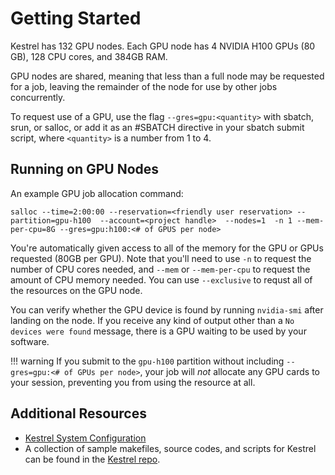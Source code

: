 # Getting Started

Kestrel has 132 GPU nodes. Each GPU node has 4 NVIDIA H100 GPUs (80 GB), 128 CPU cores, and 384GB RAM. 

GPU nodes are shared, meaning that less than a full node may be requested for a job, leaving the remainder of the node for use by other jobs concurrently.

To request use of a GPU, use the flag `--gres=gpu:<quantity>` with sbatch, srun, or salloc, or add it as an #SBATCH directive in your sbatch submit script, where `<quantity>` is a number from 1 to 4.

## Running on GPU Nodes

An example GPU job allocation command: 

```
salloc --time=2:00:00 --reservation=<friendly user reservation> --partition=gpu-h100  --account=<project handle>  --nodes=1  -n 1 --mem-per-cpu=8G --gres=gpu:h100:<# of GPUS per node>
```

You're automatically given access to all of the memory for the GPU or GPUs requested (80GB per GPU). Note that you'll need to use `-n` to request the number of CPU cores needed, and `--mem` or `--mem-per-cpu` to request the amount of CPU memory needed. You can use `--exclusive` to requst all of the resources on the GPU node.  

You can verify whether the GPU device is found by running `nvidia-smi` after landing on the node. If you receive any kind of output other than a `No devices were found` message, there is a GPU waiting to be used by your software.

!!! warning
    If you submit to the `gpu-h100` partition without including `--gres=gpu:<# of GPUs per node>`, your job will *not* allocate any GPU cards to your session, preventing you from using the resource at all.


## Additional Resources

* [Kestrel System Configuration](https://www.nrel.gov/hpc/kestrel-system-configuration.html)
* A collection of sample makefiles, source codes, and scripts for Kestrel can be found in the [Kestrel repo](https://github.com/NREL/HPC/tree/master/kestrel). 

